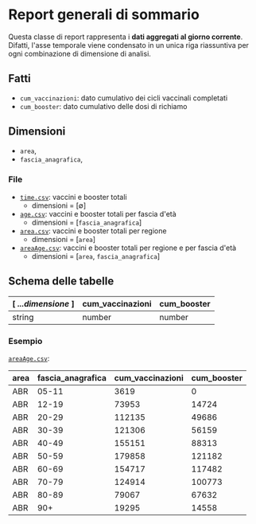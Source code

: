 # Report generali di sommario

Questa classe di report rappresenta i **dati aggregati al giorno corrente**. Difatti, l'asse temporale viene condensato in un unica riga riassuntiva per ogni combinazione di dimensione di analisi.

## Fatti

* `cum_vaccinazioni`: dato cumulativo dei cicli vaccinali completati
* `cum_booster`: dato cumulativo delle dosi di richiamo

## Dimensioni

* `area`,
* `fascia_anagrafica`,

### File

* [`time.csv`](time.csv): vaccini e booster totali
  * dimensioni = [∅]
* [`age.csv`](age.csv): vaccini e booster totali per fascia d'età
  * dimensioni = [`fascia_anagrafica`]
* [`area.csv`](area.csv): vaccini e booster totali per regione
  * dimensioni = [`area`]
* [`areaAge.csv`](areaAge.csv): vaccini e booster totali per regione e per fascia d'età
  * dimensioni = [`area`, `fascia_anagrafica`]

## Schema delle tabelle

| [ _...dimensione_ ] | cum_vaccinazioni | cum_booster |
|---------------------|------------------|-------------|
| string              | number           | number      |

### Esempio

[`areaAge.csv`](areaAge.csv):

| area | fascia_anagrafica | cum_vaccinazioni | cum_booster |
|------|-------------------|------------------|-------------|
| ABR  | 05-11             | 3619             | 0           |
| ABR  | 12-19             | 73953            | 14724       |
| ABR  | 20-29             | 112135           | 49686       |
| ABR  | 30-39             | 121306           | 56159       |
| ABR  | 40-49             | 155151           | 88313       |
| ABR  | 50-59             | 179858           | 121182      |
| ABR  | 60-69             | 154717           | 117482      |
| ABR  | 70-79             | 124914           | 100773      |
| ABR  | 80-89             | 79067            | 67632       |
| ABR  | 90+               | 19295            | 14558       |
